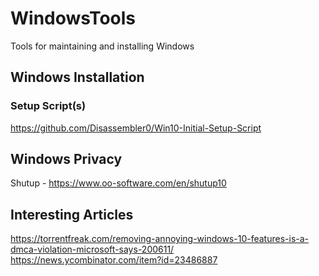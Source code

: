 # WindowsTools
Tools for maintaining and installing Windows

## Windows Installation

### Setup Script(s)
https://github.com/Disassembler0/Win10-Initial-Setup-Script

## Windows Privacy

Shutup - https://www.oo-software.com/en/shutup10

## Interesting Articles
https://torrentfreak.com/removing-annoying-windows-10-features-is-a-dmca-violation-microsoft-says-200611/
https://news.ycombinator.com/item?id=23486887